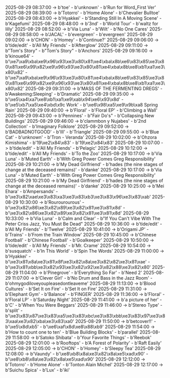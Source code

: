 2025-08-29 08:37:00 -> b'toe' - b'unknown' - b'Run for Word_First Ver'
2025-08-29 08:39:00 -> b'Totorro' - b'Home Alone' - b'Chevalier Bulltoe'
2025-08-29 08:43:00 -> b'Hyakkei' - b'Standing Still In A Moving Scene' - b'Kagefumi'
2025-08-29 08:48:00 -> b'3nd' - b'World Tour' - b'waltz for lilly'
2025-08-29 08:52:00 -> b'Via Luna' - b'Wilt' - b'No One Cares'
2025-08-29 08:58:00 -> b'JACAL' - b'evergreen' - b'evergreen'
2025-08-29 09:02:00 -> b'CHON' - b'Homey' - b'Continue?'
2025-08-29 09:06:00 -> b'tide/edit' - b'All My Friends' - b'Afterglow'
2025-08-29 09:11:00 -> b"Tom's Story" - b"Tom's Story" - b'Anchors'
2025-08-29 09:16:00 -> b'kinoue64' - b'\xe7\xa9\xba\xe9\x96\x93\xe3\x80\x81\xe4\xba\x8b\xe6\x83\x85\xe3\x80\x81\xe6\x99\x82\xe9\x96\x93\xe3\x80\x81\xe4\xba\x8b\xe8\xb1\xa1\xe3\x80\x82' - b'\xe7\xa9\xba\xe9\x96\x93\xe3\x80\x81\xe4\xba\x8b\xe6\x83\x85\xe3\x80\x81\xe6\x99\x82\xe9\x96\x93\xe3\x80\x81\xe4\xba\x8b\xe8\xb1\xa1\xe3\x80\x82'
2025-08-29 09:31:00 -> b'MASS OF THE FERMENTING DREGS' - b'Awakening:Sleeping' - b'Dramatic'
2025-08-29 09:35:00 -> b'\xe5\xa4\xa7\xe8\xb1\xa1\xe9\xab\x94\xe6\x93\x8d' - b'\xe5\xb7\xa5\xe4\xbd\x9c Work' - b'\xe6\x98\xa5\xe9\x9b\xa8 Spring Rain'
2025-08-29 09:40:00 -> b'Floral' - b'Floral EP' - b'Climbing a Wall'
2025-08-29 09:43:00 -> b'Pennines' - b"Fair Do's" - b'Collapsing New Buildings'
2025-08-29 09:46:00 -> b'clammbon y Nujabes' - b'2nd Collection' - b'Imaginary Folklore'
2025-08-29 09:52:00 -> b'BADBADNOTGOOD' - b'III' - b'Triangle'
2025-08-29 09:55:00 -> b'Blue Cat' - b'unknown' - b'Tron - Veranda'
2025-08-29 10:02:00 -> b'Ohzora Kimishima' - b'19\xe2\x84\x83' - b'19\xe2\x84\x83'
2025-08-29 10:07:00 -> b'tide/edit' - b'All My Friends' - b'Pelagic'
2025-08-29 10:12:00 -> b'tide/edit' - b'All My Friends' - b'To the Zoo'
2025-08-29 10:17:00 -> b'Via Luna' - b'Muted Earth' - b'With Greg Power Comes Greg Responsibility'
2025-08-29 10:21:00 -> b'My Dead Girlfriend' - b'hades (the nine stages of change at the deceased remains)' - b'danke'
2025-08-29 10:17:00 -> b'Via Luna' - b'Muted Earth' - b'With Greg Power Comes Greg Responsibility'
2025-08-29 10:21:00 -> b'My Dead Girlfriend' - b'hades (the nine stages of change at the deceased remains)' - b'danke'
2025-08-29 10:25:00 -> b'Mei Ehara' - b'Ampersands' - b'\xe3\x82\xae\xe3\x83\xa3\xe3\x83\xb3\xe3\x83\x96\xe3\x83\xab'
2025-08-29 10:30:00 -> b'Rourourourous' - b'\xe3\x82\x86\xe3\x82\x89\xe3\x82\x81\xe3\x81\x8d' - b'\xe3\x82\x86\xe3\x82\x89\xe3\x82\x81\xe3\x81\x8d'
2025-08-29 10:33:00 -> b'Via Luna' - b'Calm and Clear' - b"If You Can't Vibe With The Peter Criss Jazz, You Must Be Dead"
2025-08-29 10:36:00 -> b'tide/edit' - b'All My Friends' - b'Twelve'
2025-08-29 10:41:00 -> b'Origami JP' - b'Trains' - b'From the Train Window'
2025-08-29 10:45:00 -> b'Chinese Football' - b'Chinese Football' - b'Goalkeeper'
2025-08-29 10:50:00 -> b'tide/edit' - b'All My Friends' - b'Mr. Crame'
2025-08-29 10:54:00 -> b'susquatch' - b'In This World' - b'Spin The Words'
2025-08-29 11:00:00 -> b'Hyakkei' - b'\xe3\x81\x8a\xe3\x81\x8f\xe3\x82\x8a\xe3\x82\x82\xe3\x81\xae' - b'\xe3\x81\xbb\xe3\x82\x93\xe3\x82\x92\xe3\x82\x88\xe3\x82\x80'
2025-08-29 11:04:00 -> b'Pinegrove' - b'Everything So Far' - b'Need 2'
2025-08-29 11:07:00 -> b'Clever Girl' - b'No Drum and Bass in the Jazz Room' - b'ohmygodiloveyoupleasedontleaveme'
2025-08-29 11:13:00 -> b'Blood Cultures' - b'Set It on Fire' - b'Set It on Fire'
2025-08-29 11:31:00 -> b'Elephant Gym' - b'Balance' - b'FINGER'
2025-08-29 11:36:00 -> b'Floral' - b'Floral LP' - b'Saturday Night'
2025-08-29 11:41:00 -> b'a picture of her' - b'C' - b'When You Were Beggars'
2025-08-29 11:46:00 -> b'Stereo Type' - b'split' - b'\xe3\x83\x87\xe3\x83\xa5\xe3\x83\xbc\xe3\x83\xbb\xe3\x83\x97\xe3\x83\xaa\xe3\x82\xba\xe3\x83\xa0'
2025-08-29 11:50:00 -> b'betcover!!' - b'\xe5\x8d\xb5' - b'\xe6\xaf\x8d\xe8\x88\xb9'
2025-08-29 11:54:00 -> b'How to count one to ten' - b'Blue Building Blocks' - b'parallel'
2025-08-29 11:58:00 -> b'Satoko Shibata' - b'Your Favorite Things' - b'Reebok'
2025-08-29 12:01:00 -> b'Rooftops' - b'A Forest of Polarity' - b'Raft Easily'
2025-08-29 12:05:00 -> b'CHON' - b'Homey' - b'Sleepy Tea'
2025-08-29 12:08:00 -> b'Vaundy' - b'\xe8\xb8\x8a\xe3\x82\x8a\xe5\xad\x90' - b'\xe8\xb8\x8a\xe3\x82\x8a\xe5\xad\x90'
2025-08-29 12:12:00 -> b'Totorro' - b'Home Alone' - b'Tonton Alain Michel'
2025-08-29 12:17:00 -> b'Suichu Spica' - b'Lux' - b'iki'
